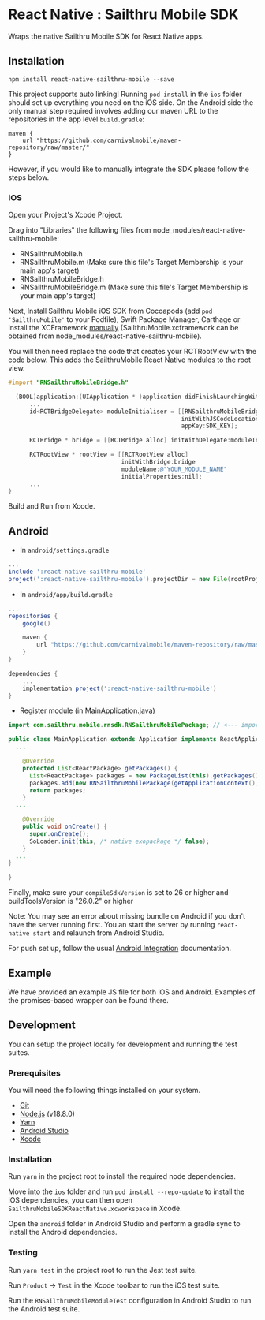 # React Native : Sailthru Mobile SDK

Wraps the native Sailthru Mobile SDK for React Native apps.

## Installation

`npm install react-native-sailthru-mobile --save`

This project supports auto linking!
Running `pod install` in the `ios` folder should set up everything you need on the iOS side. On the Android side the only manual step required involves adding our maven URL to the repositories in the app level `build.gradle`:

```
maven {
    url "https://github.com/carnivalmobile/maven-repository/raw/master/"
}
```

However, if you would like to manually integrate the SDK please follow the steps below.


### iOS

Open your Project's Xcode Project.

Drag into "Libraries" the following files from node_modules/react-native-sailthru-mobile:

 * RNSailthruMobile.h
 * RNSailthruMobile.m (Make sure this file's Target Membership is your main app's target)
 * RNSailthruMobileBridge.h
 * RNSailthruMobileBridge.m (Make sure this file's Target Membership is your main app's target)

Next, Install Sailthru Mobile iOS SDK from Cocoapods (add `pod 'SailthruMobile'` to your Podfile), Swift Package Manager, Carthage or install the XCFramework [manually](https://docs.mobile.sailthru.com/docs/ios-integration#section-manual-integration) (SailthruMobile.xcframework can be obtained from node_modules/react-native-sailthru-mobile).

You will then need replace the code that creates your RCTRootView with the code below. This adds the SailthruMobile React Native modules to the root view.

```Objective-C
#import "RNSailthruMobileBridge.h"

- (BOOL)application:(UIApplication * )application didFinishLaunchingWithOptions:(NSDictionary * )launchOptions {
      ...
      id<RCTBridgeDelegate> moduleInitialiser = [[RNSailthruMobileBridge alloc]
                                                 initWithJSCodeLocation:jsCodeLocation   // JS Code location used here should be same location used before
                                                 appKey:SDK_KEY];                        // Obtain SDK key from your Sailthru Mobile app settings

      RCTBridge * bridge = [[RCTBridge alloc] initWithDelegate:moduleInitialiser launchOptions:launchOptions];

      RCTRootView * rootView = [[RCTRootView alloc]
                                initWithBridge:bridge
                                moduleName:@"YOUR_MODULE_NAME"
                                initialProperties:nil];
      ...
}
```

Build and Run from Xcode.

## Android

* In `android/settings.gradle`

```gradle
...
include ':react-native-sailthru-mobile'
project(':react-native-sailthru-mobile').projectDir = new File(rootProject.projectDir, '../node_modules/react-native-sailthru-mobile/android')
```

* In `android/app/build.gradle`

```gradle
...
repositories {
    google()

    maven {
        url "https://github.com/carnivalmobile/maven-repository/raw/master/"
    }
}

dependencies {
    ...
    implementation project(':react-native-sailthru-mobile')
}
```


* Register module (in MainApplication.java)

```java
import com.sailthru.mobile.rnsdk.RNSailthruMobilePackage; // <--- import

public class MainApplication extends Application implements ReactApplication {
  ...

    @Override
    protected List<ReactPackage> getPackages() {
      List<ReactPackage> packages = new PackageList(this).getPackages();
      packages.add(new RNSailthruMobilePackage(getApplicationContext(), SDK_KEY)); // Obtain SDK key from your Sailthru Mobile app settings
      return packages;
    }
  ...

    @Override
    public void onCreate() {
      super.onCreate();
      SoLoader.init(this, /* native exopackage */ false);
    }
  ...
}

}
```

Finally, make sure your `compileSdkVersion` is set to 26 or higher and buildToolsVersion is "26.0.2" or higher


Note: You may see an error about missing bundle on Android if you don't have the server running first. You an start the server by running `react-native start` and relaunch from Android Studio.

For push set up, follow the usual [Android Integration](https://docs.mobile.sailthru.com/docs/android-integration) documentation.

## Example

We have provided an example JS file for both iOS and Android. Examples of the promises-based wrapper can be found there.

## Development

You can setup the project locally for development and running the test suites.

### Prerequisites

You will need the following things installed on your system.

* [Git](https://git-scm.com/)
* [Node.js](https://nodejs.org/) (v18.8.0)
* [Yarn](https://yarnpkg.com/)
* [Android Studio](https://developer.android.com/studio)
* [Xcode](https://developer.apple.com/xcode/)

### Installation

Run `yarn` in the project root to install the required node dependencies.

Move into the `ios` folder and run `pod install --repo-update` to install the iOS dependencies, you can then open `SailthruMobileSDKReactNative.xcworkspace` in Xcode.

Open the `android` folder in Android Studio and perform a gradle sync to install the Android dependencies.

### Testing

Run `yarn test` in the project root to run the Jest test suite.

Run `Product` -> `Test` in the Xcode toolbar to run the iOS test suite.

Run the `RNSailthruMobileModuleTest` configuration in Android Studio to run the Android test suite.
